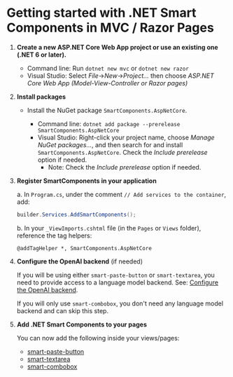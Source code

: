 # Getting started with .NET Smart Components in MVC / Razor Pages

1. **Create a new ASP.NET Core Web App project or use an existing one (.NET 6 or later).**

   * Command line: Run `dotnet new mvc` or `dotnet new razor`
   * Visual Studio: Select *File*->*New*->*Project...* then choose *ASP.NET Core Web App (Model-View-Controller or Razor pages)*

1. **Install packages**

   * Install the NuGet package `SmartComponents.AspNetCore`.

     * Command line: `dotnet add package --prerelease SmartComponents.AspNetCore`
     * Visual Studio: Right-click your project name, choose *Manage NuGet packages...*, and then search for and install `SmartComponents.AspNetCore`. Check the *Include prerelease* option if needed.
       * Note: Check the *Include prerelease* option if needed.

1. **Register SmartComponents in your application**

   a. In `Program.cs`, under the comment `// Add services to the container`, add:

   ```cs
   builder.Services.AddSmartComponents();
   ```

   b. In your `_ViewImports.cshtml` file (in the `Pages` or `Views` folder), reference the tag helpers:

   ```cshtml
   @addTagHelper *, SmartComponents.AspNetCore
   ```

1. **Configure the OpenAI backend** (if needed)

   If you will be using either `smart-paste-button` or `smart-textarea`, you need to provide access to a language model backend. See: [Configure the OpenAI backend](configure-openai-backend.md).
   
   If you will only use `smart-combobox`, you don't need any language model backend and can skip this step.

1. **Add .NET Smart Components to your pages**

   You can now add the following inside your views/pages:

   * [smart-paste-button](smart-paste.md)
   * [smart-textarea](smart-textarea.md)
   * [smart-combobox](smart-combobox.md)
